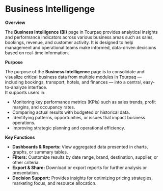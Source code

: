 # Business Intelligenge

**Overview**

The **Business Intelligence (BI)** page in Tourpaq provides analytical insights and performance indicators across various business areas such as sales, bookings, revenue, and customer activity. It is designed to help management and operational teams make informed, data-driven decisions based on real-time information.

**Purpose**

The purpose of the **Business Intelligence** page is to consolidate and visualize critical business data from multiple modules in Tourpaq — including bookings, transport, hotels, and finances — into a central, easy-to-analyze interface.\
It supports users in:

* Monitoring key performance metrics (KPIs) such as sales trends, profit margins, and occupancy rates.
* Comparing actual results with budgeted or historical data.
* Identifying patterns, opportunities, or issues that impact business operations.
* Improving strategic planning and operational efficiency.

**Key Functions**

* **Dashboards & Reports:** View aggregated data presented in charts, graphs, or summary tables.
* **Filters:** Customize results by date range, brand, destination, supplier, or other criteria.
* **Export & Share:** Download or export reports for further analysis or presentation.
* **Decision Support:** Provides insights for optimizing pricing strategies, marketing focus, and resource allocation.
